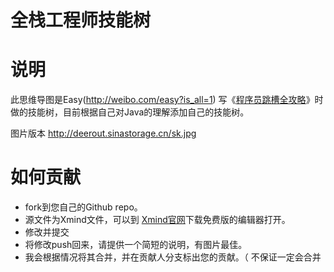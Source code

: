全栈工程师技能树
===============

# 说明

此思维导图是Easy(http://weibo.com/easy?is_all=1) 写《[程序员跳槽全攻略](http://t.cn/R7XRdYK)》时做的技能树，目前根据自己对Java的理解添加自己的技能树。


图片版本 http://deerout.sinastorage.cn/sk.jpg

# 如何贡献

- fork到您自己的Github repo。
- 源文件为Xmind文件，可以到 [Xmind官网](http://www.xmind.net/)下载免费版的编辑器打开。
- 修改并提交
- 将修改push回来，请提供一个简短的说明，有图片最佳。
- 我会根据情况将其合并，并在贡献人分支标出您的贡献。（ 不保证一定会合并 
